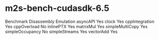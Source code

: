 # m2s-bench-cudasdk-6.5



Benchmark		Disassembly	Emulation
asyncAPI 				        Yes
clock					          Yes
cppIntegration				  Yes
cppOverload				      No
inlinePTX				        Yes
matrixMul				        Yes
simpleMultiCopy				  Yes
simpleOccupancy				  No
simpleStreams				    Yes
vectorAdd				        Yes

